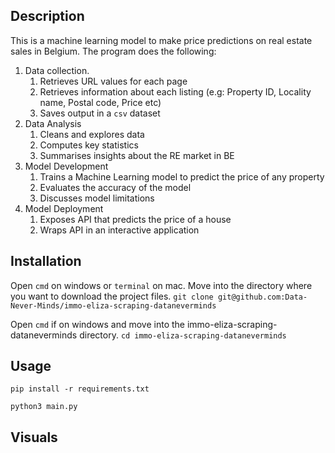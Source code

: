 
## Description
This is a machine learning model to make price predictions on real estate sales in Belgium.
The program does the following:
1. Data collection.
    1. Retrieves URL values for each page
    2. Retrieves information about each listing (e.g: Property ID, Locality name, Postal code, Price etc)
    3. Saves output in a ```csv``` dataset
2. Data Analysis
    1. Cleans and explores data 
    2. Computes key statistics
    3. Summarises insights about the RE market in BE
3. Model Development
    1. Trains a Machine Learning model to predict the price of any property
    2. Evaluates the accuracy of the model
    3. Discusses model limitations
4. Model Deployment
    1. Exposes API that predicts the price of a house
    2. Wraps API in an interactive application

## Installation
Open ```cmd``` on windows or ```terminal``` on mac.
Move into the directory where you want to download the project files. 
```git clone git@github.com:Data-Never-Minds/immo-eliza-scraping-dataneverminds```

Open ```cmd``` if on windows and move into the immo-eliza-scraping-dataneverminds directory.
```cd immo-eliza-scraping-dataneverminds```

## Usage
```pip install -r requirements.txt```

```python3 main.py```

## Visuals
